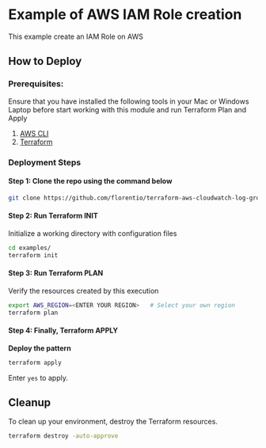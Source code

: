 # Example of AWS IAM Role creation

This example create an IAM Role on AWS

## How to Deploy

### Prerequisites:

Ensure that you have installed the following tools in your Mac or Windows Laptop before start working with this module and run Terraform Plan and Apply

1. [AWS CLI](https://docs.aws.amazon.com/cli/latest/userguide/install-cliv2.html)
3. [Terraform](https://learn.hashicorp.com/tutorials/terraform/install-cli)

### Deployment Steps

#### Step 1: Clone the repo using the command below

```sh
git clone https://github.com/florentio/terraform-aws-cloudwatch-log-group.git
```

#### Step 2: Run Terraform INIT

Initialize a working directory with configuration files

```sh
cd examples/
terraform init
```

#### Step 3: Run Terraform PLAN

Verify the resources created by this execution

```sh
export AWS_REGION=<ENTER YOUR REGION>   # Select your own region
terraform plan
```

#### Step 4: Finally, Terraform APPLY

**Deploy the pattern**

```sh
terraform apply
```

Enter `yes` to apply.

## Cleanup

To clean up your environment, destroy the Terraform resources.

```sh
terraform destroy -auto-approve
```

